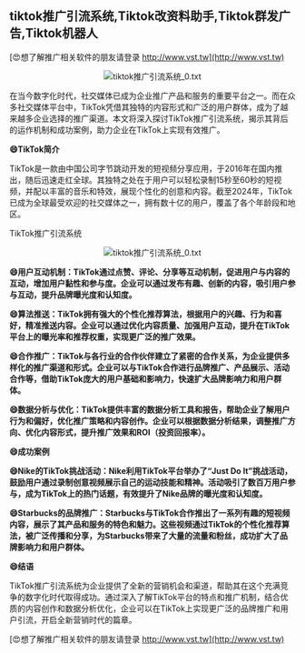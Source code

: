 ## **tiktok推广引流系统,Tiktok改资料助手,Tiktok群发广告,Tiktok机器人**

[😍想了解推广相关软件的朋友请登录 http://www.vst.tw](http://www.vst.tw)

 <center><img src="https://vst.tw/MP4/tuiguang/png/2.png" alt="tiktok推广引流系统_0.txt"></center>

在当今数字化时代，社交媒体已成为企业推广产品和服务的重要平台之一。而在众多社交媒体平台中，TikTok凭借其独特的内容形式和广泛的用户群体，成为了越来越多企业选择的推广渠道。本文将深入探讨TikTok推广引流系统，揭示其背后的运作机制和成功案例，助力企业在TikTok上实现有效推广。

**😄TikTok简介**

TikTok是一款由中国公司字节跳动开发的短视频分享应用，于2016年在国内推出，随后迅速走红全球。其独特之处在于用户可以轻松录制15秒至60秒的短视频，并配以丰富的音乐和特效，展现个性化的创意和内容。截至2024年，TikTok已成为全球最受欢迎的社交媒体之一，拥有数十亿的用户，覆盖了各个年龄段和地区。

TikTok推广引流系统

 <center><img src="https://vst.tw/MP4/tuiguang/png/3.png" alt="tiktok推广引流系统_0.txt"></center>

**😄用户互动机制：TikTok通过点赞、评论、分享等互动机制，促进用户与内容的互动，增加用户黏性和参与度。企业可以通过发布有趣、创新的内容，吸引用户参与互动，提升品牌曝光度和认知度。**

**😄算法推送：TikTok拥有强大的个性化推荐算法，根据用户的兴趣、行为和喜好，精准推送内容。企业可以通过优化内容质量、加强用户互动，提升在TikTok平台上的曝光率和推荐权重，实现更广泛的推广效果。**

**😄合作推广：TikTok与各行业的合作伙伴建立了紧密的合作关系，为企业提供多样化的推广渠道和形式。企业可以与TikTok合作进行品牌推广、产品展示、活动合作等，借助TikTok庞大的用户基础和影响力，快速扩大品牌影响力和用户群体。**

**😄数据分析与优化：TikTok提供丰富的数据分析工具和报告，帮助企业了解用户行为和偏好，优化推广策略和内容创作。企业可以根据数据分析结果，调整推广方向、优化内容形式，提升推广效果和ROI（投资回报率）。**

**😄成功案例**

**😄Nike的TikTok挑战活动：Nike利用TikTok平台举办了“Just Do It”挑战活动，鼓励用户通过录制创意视频展示自己的运动技能和精神。活动吸引了数百万用户参与，成为TikTok上的热门话题，有效提升了Nike品牌的曝光度和认知度。**

**😄Starbucks的品牌推广：Starbucks与TikTok合作推出了一系列有趣的短视频内容，展示了其产品和服务的特色和魅力。这些视频通过TikTok的个性化推荐算法，被广泛传播和分享，为Starbucks带来了大量的流量和粉丝，成功扩大了品牌影响力和用户群体。**

**😄结语**

TikTok推广引流系统为企业提供了全新的营销机会和渠道，帮助其在这个充满竞争的数字化时代取得成功。通过深入了解TikTok平台的特点和推广机制，结合优质的内容创作和数据分析优化，企业可以在TikTok上实现更广泛的品牌推广和用户引流，开启全新营销时代的篇章。

[😍想了解推广相关软件的朋友请登录 http://www.vst.tw](http://www.vst.tw)



